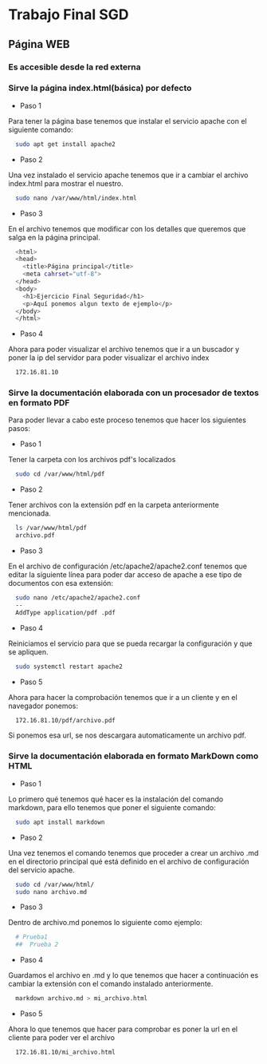 # Trabajo Final SGD

## Página WEB

###  Es accesible desde la red externa

### Sirve la página index.html(básica) por defecto

- Paso 1

Para tener la página base tenemos que instalar el servicio apache con el siguiente comando:

```bash
  sudo apt get install apache2
```

- Paso 2

Una vez instalado el servicio apache tenemos que ir a cambiar el archivo index.html para mostrar el nuestro.

```bash
  sudo nano /var/www/html/index.html
```

- Paso 3

En el archivo tenemos que modificar con los detalles que queremos que salga en la página principal.

```bash
  <html>
  <head>
    <title>Página principal</title>
    <meta cahrset="utf-8">
  </head>
  <body>
    <h1>Ejercicio Final Seguridad</h1>
    <p>Aquí ponemos algun texto de ejemplo</p>
  </body>
  </html>
```

- Paso 4

Ahora para poder visualizar el archivo tenemos que ir a un buscador y poner la ip del servidor para poder visualizar el archivo index

```bash
  172.16.81.10
```

### Sirve la documentación elaborada con un procesador de textos en formato PDF

Para poder llevar a cabo este proceso tenemos que hacer los siguientes pasos: 

- Paso 1

Tener la carpeta con los archivos pdf's localizados

```bash
  sudo cd /var/www/html/pdf
```

- Paso 2

Tener archivos con la extensión pdf en la carpeta anteriormente mencionada.

```bash
  ls /var/www/html/pdf
  archivo.pdf
```

- Paso 3

En el archivo de configuración /etc/apache2/apache2.conf tenemos que editar la siguiente línea para poder dar acceso de apache a ese tipo de documentos con esa extensión:

```bash
  sudo nano /etc/apache2/apache2.conf
  --
  AddType application/pdf .pdf 
```

- Paso 4

Reiniciamos el servicio para que se pueda recargar la configuración y que se apliquen.

```bash
  sudo systemctl restart apache2
```

- Paso 5

Ahora para hacer la comprobación tenemos que ir a un cliente y en el navegador ponemos:

```bash
  172.16.81.10/pdf/archivo.pdf
```

Si ponemos esa url, se nos descargara automaticamente un archivo pdf.

### Sirve la documentación elaborada en formato MarkDown como HTML 

- Paso 1

Lo primero qué tenemos qué hacer es la instalación del comando markdown, para ello tenemos que poner el siguiente comando: 

```bash
  sudo apt install markdown
```

- Paso 2

Una vez tenemos el comando tenemos que proceder a crear un archivo .md en el directorio principal qué está definido en el archivo de configuración del servicio apache. 

```bash
  sudo cd /var/www/html/
  sudo nano archivo.md
```

- Paso 3
  
Dentro de archivo.md ponemos lo siguiente como ejemplo: 

```bash
  # Prueba1 
  ##  Prueba 2 
```

- Paso 4

Guardamos el archivo en .md y lo que tenemos que hacer a continuación es cambiar la extensión con el comando instalado anteriormente. 

```bash
  markdown archivo.md > mi_archivo.html
```

- Paso 5
  
Ahora lo que tenemos que hacer para comprobar es poner la url en el cliente para poder ver el archivo

```bash
  172.16.81.10/mi_archivo.html
```
